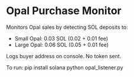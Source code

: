 
# Opal Purchase Monitor

Monitors Opal sales by detecting SOL deposits to:

- Small Opal: 0.03 SOL (0.02 + 0.01 fee)
- Large Opal: 0.06 SOL (0.05 + 0.01 fee)

Logs buyer address on console. No token sent.

To run:
pip install solana
python opal_listener.py
